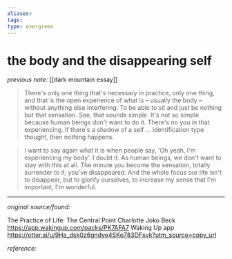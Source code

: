 ```yaml
---
aliases: 
tags: 
type: evergreen
---
```


# the body and the disappearing self

_previous note:_ [[dark mountain essay]]


> There's only one thing that's necessary in practice, only one thing, and that is the open experience of what is – usually the body – without anything else interfering. To be able to sit and just be nothing but that sensation. See, that sounds simple. It's not so simple because human beings don't want to do it. There's no you in that experiencing. If there's a shadow of a self ... identification type thought, then nothing happens. 

> I want to say again what it is when people say, 'Oh yeah, I'm experiencing my body'. I doubt it. As human beings, we don't want to stay with this at all. The minute you become the sensation, totally surrender to it, you've disappeared. And the whole focus our life isn't to disappear, but to glorify ourselves, to increase my sense that I'm important, I'm wonderful. 

---

_original source/found:_ 

The Practice of Life: The Central Point
Charlotte Joko Beck
https://app.wakingup.com/packs/PK7AFA7
Waking Up app
https://otter.ai/u/9Ha_dsk0z6gndye4SKo783DFsvk?utm_source=copy_url

_reference:_ 



